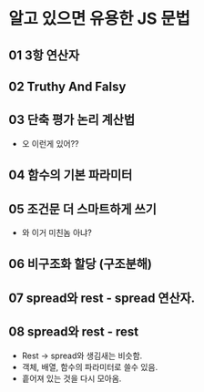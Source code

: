 # 알고 있으면 유용한 JS 문법

## 01 3항 연산자
  
## 02 Truthy And Falsy
  
## 03 단축 평가 논리 계산법
- 오 이런게 있어??

## 04 함수의 기본 파라미터

## 05 조건문 더 스마트하게 쓰기
- 와 이거 미친놈 아냐?

## 06 비구조화 할당 (구조분해)

## 07 spread와 rest - spread 연산자.

## 08 spread와 rest - rest
- Rest -> spread와 생김새는 비슷함.
- 객체, 배열, 함수의 파라미터로 쓸수 있음.
- 흩어져 있는 것을 다시 모아옴.
  
## 09 함수 parameter에서의 rest
  
## 10 인자로서의 rest
  
## 11 Scope
- Global
- Function
- Block
  
## Hoisting
- js에서 아직 선언되지 않은 변수 함수를 끌어 올려 사용하는 js 작동 방식